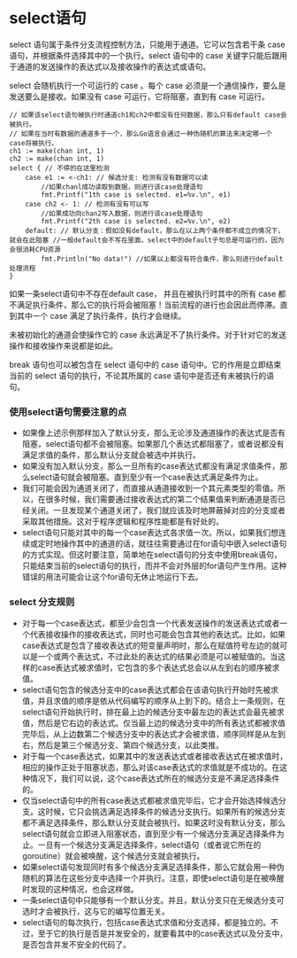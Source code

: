 # select语句

select 语句属于条件分支流程控制方法，只能用于通道。它可以包含若干条 case 语句，并根据条件选择其中的一个执行。select 语句中的 case 关键字只能后跟用于通道的发送操作的表达式以及接收操作的表达式或语句。

select 会随机执行一个可运行的 case 。每个 case 必须是一个通信操作，要么是发送要么是接收。如果没有 case 可运行，它将阻塞，直到有 case 可运行。

```
// 如果该select语句被执行时通道ch1和ch2中都没有任何数据，那么只有default case会被执行。
// 如果在当时有数据的通道多于一个，那么Go语言会通过一种伪随机的算法来决定哪一个case将被执行。
ch1 := make(chan int, 1)
ch2 := make(chan int, 1)
select { // 不停的在这里检测
    case e1 := <-ch1: // 候选分支: 检测有没有数据可以读
        //如果chanl成功读取到数据，则进行该case处理语句
        fmt.Printf("1th case is selected. e1=%v.\n", e1)
    case ch2 <- 1: // 检测有没有可以写
        //如果成功向chan2写入数据，则进行该case处理语句
        fmt.Printf("2th case is selected. e2=%v.\n", e2)
    default: // 默认分支：假如没有default，那么在以上两个条件都不成立的情况下，就会在此阻塞 //一般default会不写在里面，select中的default子句总是可运行的，因为会很消耗CPU资源
        fmt.Println("No data!") //如果以上都没有符合条件，那么则进行default处理流程
} 
```

如果一条select语句中不存在default case， 并且在被执行时其中的所有 case 都不满足执行条件，那么它的执行将会被阻塞！当前流程的进行也会因此而停滞。直到其中一个 case 满足了执行条件，执行才会继续。

未被初始化的通道会使操作它的 case 永远满足不了执行条件。对于针对它的发送操作和接收操作来说都是如此。

break 语句也可以被包含在 select 语句中的 case 语句中。它的作用是立即结束当前的 select 语句的执行，不论其所属的 case 语句中是否还有未被执行的语句。


### 使用select语句需要注意的点
* 如果像上述示例那样加入了默认分支，那么无论涉及通道操作的表达式是否有阻塞，select语句都不会被阻塞。如果那几个表达式都阻塞了，或者说都没有满足求值的条件，那么默认分支就会被选中并执行。
* 如果没有加入默认分支，那么一旦所有的case表达式都没有满足求值条件，那么select语句就会被阻塞。直到至少有一个case表达式满足条件为止。 
* 我们可能会因为通道关闭了，而直接从通道接收到一个其元素类型的零值。所以，在很多时候，我们需要通过接收表达式的第二个结果值来判断通道是否已经关闭。一旦发现某个通道关闭了，我们就应该及时地屏蔽掉对应的分支或者采取其他措施。这对于程序逻辑和程序性能都是有好处的。
* select语句只能对其中的每一个case表达式各求值一次。所以，如果我们想连续或定时地操作其中的通道的话，就往往需要通过在for语句中嵌入select语句的方式实现。但这时要注意，简单地在select语句的分支中使用break语句，只能结束当前的select语句的执行，而并不会对外层的for语句产生作用。这种错误的用法可能会让这个for语句无休止地运行下去。



### select 分支规则
* 对于每一个case表达式，都至少会包含一个代表发送操作的发送表达式或者一个代表接收操作的接收表达式，同时也可能会包含其他的表达式。比如，如果case表达式是包含了接收表达式的短变量声明时，那么在赋值符号左边的就可以是一个或两个表达式，不过此处的表达式的结果必须是可以被赋值的。当这样的case表达式被求值时，它包含的多个表达式总会以从左到右的顺序被求值。
* select语句包含的候选分支中的case表达式都会在该语句执行开始时先被求值，并且求值的顺序是依从代码编写的顺序从上到下的。结合上一条规则，在select语句开始执行时，排在最上边的候选分支中最左边的表达式会最先被求值，然后是它右边的表达式。仅当最上边的候选分支中的所有表达式都被求值完毕后，从上边数第二个候选分支中的表达式才会被求值，顺序同样是从左到右，然后是第三个候选分支、第四个候选分支，以此类推。
* 对于每一个case表达式，如果其中的发送表达式或者接收表达式在被求值时，相应的操作正处于阻塞状态，那么对该case表达式的求值就是不成功的。在这种情况下，我们可以说，这个case表达式所在的候选分支是不满足选择条件的。
* 仅当select语句中的所有case表达式都被求值完毕后，它才会开始选择候选分支。这时候，它只会挑选满足选择条件的候选分支执行。如果所有的候选分支都不满足选择条件，那么默认分支就会被执行。如果这时没有默认分支，那么select语句就会立即进入阻塞状态，直到至少有一个候选分支满足选择条件为止。一旦有一个候选分支满足选择条件，select语句（或者说它所在的 goroutine）就会被唤醒，这个候选分支就会被执行。
* 如果select语句发现同时有多个候选分支满足选择条件，那么它就会用一种伪随机的算法在这些分支中选择一个并执行。注意，即使select语句是在被唤醒时发现的这种情况，也会这样做。
* 一条select语句中只能够有一个默认分支。并且，默认分支只在无候选分支可选时才会被执行，这与它的编写位置无关。
* select语句的每次执行，包括case表达式求值和分支选择，都是独立的。不过，至于它的执行是否是并发安全的，就要看其中的case表达式以及分支中，是否包含并发不安全的代码了。











